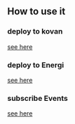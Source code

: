 ## How to use it

### deploy to kovan
[see here](note.md)


### deploy to Energi 
[see here](test/note.md)

### subscribe Events
[see here](test/scripts/subevents.js)
